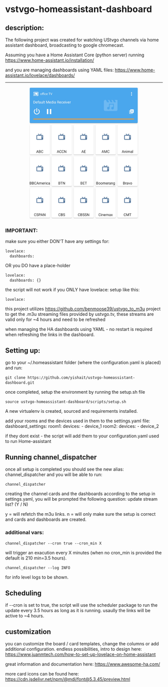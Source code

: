 # vstvgo-homeassistant-dashboard

## description:
The following project was created for watching UStvgo channels via home assistant dashboard, broadcasting to google chromecast. 

Assuming you have a Home Assistant Core (python server) running 
https://www.home-assistant.io/installation/

and you are managing dashboards using YAML files:
https://www.home-assistant.io/lovelace/dashboards/

------------
<p align="center">
  <img width="350" src="https://raw.githubusercontent.com/yishait/ustvgo-homeassistant-dashboard/main/images/demo-light.jpeg">
</p>

### IMPORTANT:
make sure you either DON'T have any settings for:
```
lovelace:
  dashboards:
```

OR you DO have a place-holder
```
lovelace:
  dashboards: {}
```
the script will not work if you ONLY have lovelace: setup like this:
```
lovelace:
```

this project utilizes https://github.com/benmoose39/ustvgo_to_m3u project to get the .m3u streaming files provided by ustvgo.tv, these streams are valid only for ~4 hours and need to be refreshed

when managing the HA dashboards using YAML - no restart is required when refreshing the links in the dashboard.

## Setting up:
go to your ~/.homeassistant folder (where the configuration.yaml is placed)
and run:

```
git clone https://github.com/yishait/ustvgo-homeassistant-dashboard.git
```

once completed, setup the environment by running the setup.sh file
```
source ustvgo-homeassistant-dashboard/scripts/setup.sh
```
A new virtualenv is created, sourced and requirements installed.

add your rooms and the devices used in them to the settings.yaml file:
dashboard_settings:
  room1: 
    devices: 
      - device_1
  room2: 
    devices:
      - device_2

if they dont exist - the script will add them to your configuration.yaml used to run Home-assistant 

## Running channel_dispatcher
once all setup is completed you should see the new alias: channel_dispatcher
and you will be able to run:
```
channel_dispatcher 
```
creating the channel cards and the dashboards according to the setup in settings.yaml, 
you will be prompted the following question:
update stream list? (Y / N)

y = will refetch the m3u links.
n = will only make sure the setup is correct and cards and dashboards are created.

### additional vars:

```
channel_dispatcher --cron true --cron_min X
```
will trigger an exacution every X minutes (when no cron_min is provided the default is 210 min=3.5 hours).

```
channel_dispatcher --log INFO
```
for info level logs to be shown.

## Scheduling
if --cron is set to true,
 the script will use the scheduler package to run the update every 3.5 hours as long as it is running.
 usaully the links will be active to ~4 hours.

## customization

you can customize the board / card templates, change the columns or add additional configuration.
endless possibilities, intro to design here: https://www.juanmtech.com/how-to-set-up-lovelace-on-home-assistant

great information and documentation here: https://www.awesome-ha.com/

more card icons can be found here:
https://cdn.jsdelivr.net/npm/@mdi/font@5.3.45/preview.html